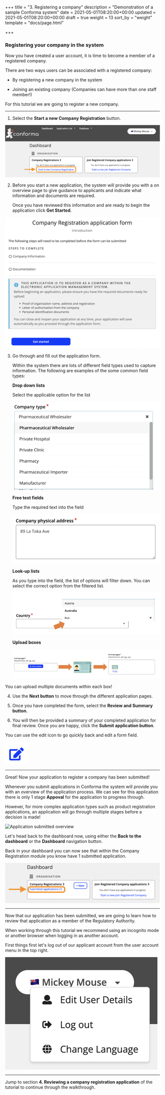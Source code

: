 +++
title = "3. Registering a company"
description = "Demonstration of a sample Conforma system"
date = 2021-05-01T08:20:00+00:00
updated = 2021-05-01T08:20:00+00:00
draft = true
weight = 13
sort_by = "weight"
template = "docs/page.html"

+++


### Registering your company in the system

Now you have created a user account, it is time to become a member of a registered company. 

There are two ways users can be associated with a registered company:

 - By registering a new company in the system

- Joining an existing company (Companies can have more than one staff member!)

For this tutorial we are going to register a new company. 

----------------

1. Select the **Start a new Company Registration** button.

![Company registration workflows](/docs/about/demo/6.png)

2. Before you start a new application, the system will provide you with a on overview page to give guidance to applicants and indicate what information and documents are required. 

    Once you have reviewed this information and are ready to begin the application click **Get Started**.

![Application summary page](/docs/about/demo/9.png)

3. Go through and fill out the application form.

    Within the system there are lots of different field types used to capture information. The following are examples of the some common field types:

     **Drop down lists**

     Select the applicable option for the list

     ![Dropdown lists](/docs/about/demo/11.png)

     **Free text fields**

     Type the required text into the field

     ![Free text fields](/docs/about/demo/12.png)

    **Look-up lists**

    As you type into the field, the list of options will filter down. You can select the correct option from the filtered list. 

    ![Look-up lists](/docs/about/demo/15.png)

    **Upload boxes**

    ![Upload box](/docs/about/demo/10.png)

<div class="tip">
You can upload multiple documents within each box! 
</div>




4.  Use the **Next button** to move through the different application pages. 

5. Once you have completed the form, select the **Review and Summary button.** 

6. You will then be provided a summary of your completed application for final review.  Once you are happy, click the **Submit application button**.

<div class="tip">
You can use the edit icon to go quickly back and edit a form field. 
</div>

![Edit marker](/docs/about/demo/18.png)

--------

Great! Now your application to register a company has been submitted!

Whenever you submit applications in Conforma the system will provide you with an overview of the application process. We can see for this application there is only 1 stage **Appoval** for the application to progress through. 

However, for more complex application types such as product registration applications, an application will go through multiple stages before a decision is made!

![Application submitted overview](/docs/about/demo/19.png)

Let's head back to the dashboard now, using either the **Back to the dashboard** or the **Dashboard** navigation button.

Back in your dashboard you can now see that within the Company Registration module you know have 1 submitted application. 

![Updated dashboard display](/docs/about/demo/20.png)


---------------

Now that our application has been submitted, we are going to learn how to review that application as a member of the Regulatory Authority. 

<div class="tip">
When working through this tutorial we recommend using an incognito mode or another browser when logging in as another account.
</div>

First things first let's log out of our applicant account from the user account menu in the top right.

![Logging out](/docs/about/demo/21.png)

----------

Jump to section **4. Reviewing a company registration application** of the tutorial to continue through the walkthrough.